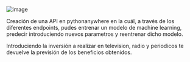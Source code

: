 ![image](https://user-images.githubusercontent.com/97469174/168235320-3a2d86ac-9b6f-47e5-a096-5fe1ef1afb18.png)


Creación de una API en pythonanywhere en la cuál, a través de los diferentes endpoints, pudes entrenar un modelo de machine learning, predecir introduciendo nuevos parametros y reentrenar dicho modelo. 

Introduciendo la inversión a realizar en television, radio y periodicos te devuelve la previsión de los beneficios obtenidos. 
